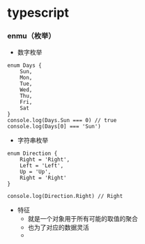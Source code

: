 # typescript

### enmu（枚举）

- 数字枚举
```
enum Days {
    Sun,
    Mon,
    Tue,
    Wed,
    Thu,
    Fri,
    Sat
}
console.log(Days.Sun === 0) // true
console.log(Days[0] === 'Sun')
```
- 字符串枚举
```
enum Direction {
    Right = 'Right',
    Left = 'Left',
    Up = 'Up',
    Right = 'Right'
}

console.log(Direction.Right) // Right
```
- 特征
    - 就是一个对象用于所有可能的取值的聚合
    - 也为了对应的数据灵活
    - 
